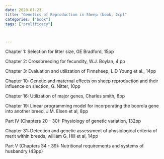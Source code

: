 ```yaml
---
date: 2020-01-23
title: "Genetics of Reproduction in Sheep (book, 2cp)"
categories: ["book"]
tags: ["prolificacy"]



---
```


Chapter 1: Selection for litter size, GE Bradford, 15pp

Chapter 2: Crossbreeding for fecundity, W.J. Boylan, 4 pp

Chapter 3: Evaluation and utilization of Finnsheep, L.D Young et al., 14pp

Chapter 10: Genetic and maternal effects on sheep reproduction and their influence on slection, G. Nitter, 10pp

Chapter 16: Utilization of major genes, Charles smith, 8pp

Chapter 19: Linear programming model for incorporating the boorola gene into another breed, J.M. Elsen et al, 8pp

Part IV (Chapters 20 - 30): Physiology of genetic variation, 132pp

Chapter 31: Detection and genetic assessment of physiological criteria of merit within breeds, william G. Hill et al, 14pp

Part V (Chapters 34 - 39): Nutritional requirements and systems of husbandry (43pp)
